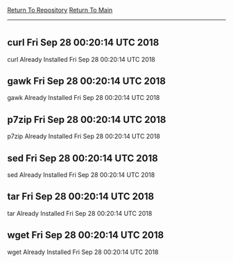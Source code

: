 [Return To Repository](https://github.com/deathbybandaid/piholeparser/)
[Return To Main](https://github.com/deathbybandaid/piholeparser/blob/master/RecentRunLogs/Mainlog.md)
____________________________________
# 
## curl Fri Sep 28 00:20:14 UTC 2018
curl Already Installed Fri Sep 28 00:20:14 UTC 2018
## gawk Fri Sep 28 00:20:14 UTC 2018
gawk Already Installed Fri Sep 28 00:20:14 UTC 2018
## p7zip Fri Sep 28 00:20:14 UTC 2018
p7zip Already Installed Fri Sep 28 00:20:14 UTC 2018
## sed Fri Sep 28 00:20:14 UTC 2018
sed Already Installed Fri Sep 28 00:20:14 UTC 2018
## tar Fri Sep 28 00:20:14 UTC 2018
tar Already Installed Fri Sep 28 00:20:14 UTC 2018
## wget Fri Sep 28 00:20:14 UTC 2018
wget Already Installed Fri Sep 28 00:20:14 UTC 2018
